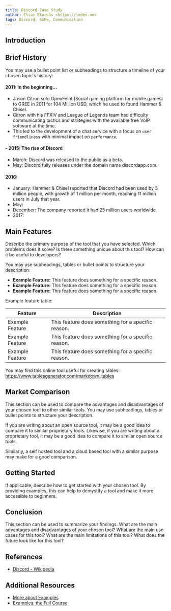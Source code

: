 ```yaml
---
title: Discord Case Study
author: Elias Ekornås <https://imdev.no>
tags: Discord, SoMe, Communication
---
```


## Introduction

## Brief History

You may use a bullet point list or subheadings to structure a timeline of your chosen topic's history:

#### 2011: In the beginning...

- Jason Citron sold OpenFeint (Social gaming platform for mobile games) to GREE in 2011 for 104 Million USD, which he used to found Hammer & Chisel.
- Citron with his FFXIV and League of Legends team had difficulty communicating tactics and strategies with the available free VoIP software at the time.
- This led to the development of a chat service with a focus on `user friendliness` with minimal impact on `performance`.

#### - 2015: The rise of Discord

- March: Discord was released to the public as a beta.
- May: Discord fully releases under the domain name discordapp.com.

#### 2016:

- January: Hammer & Chisel reported that Discord had been used by 3 million people, with growth of 1 million per month, reaching 11 million users in July that year.
- May:
- December: The company reported it had 25 million users worldwide.
- 2017:

## Main Features

Describe the primary purpose of the tool that you have selected. Which problems does it solve? Is there something unique about this tool? How can it be useful to developers?

You may use subheadings, tables or bullet points to structure your description:

- **Example Feature:** This feature does something for a specific reason.
- **Example Feature:** This feature does something for a specific reason.
- **Example Feature:** This feature does something for a specific reason.

Example feature table:

| Feature         | Description                                        |
| --------------- | -------------------------------------------------- |
| Example Feature | This feature does something for a specific reason. |
| Example Feature | This feature does something for a specific reason. |
| Example Feature | This feature does something for a specific reason. |

You may find this online tool useful for creating tables: https://www.tablesgenerator.com/markdown_tables

## Market Comparison

<!-- Compare with Microsoft Teams and Slack -->

This section can be used to compare the advantages and disadvantages of your chosen tool to other similar tools. You may use subheadings, tables or bullet points to structure your description.

If you are writing about an open source tool, it may be a good idea to compare it to similar proprietary tools. Likewise, if you are writing about a proprietary tool, it may be a good idea to compare it to similar open source tools.

Similarly, a self hosted tool and a cloud based tool with a similar purpose may make for a good comparison.

## Getting Started

If applicable, describe how to get started with your chosen tool. By providing examples, this can help to demystify a tool and make it more accessible to beginners.

## Conclusion

This section can be used to summarize your findings. What are the main advantages and disadvantages of your chosen tool? What are the main use cases for this tool? What are the main limitations of this tool? What does the future look like for this tool?

## References

- [Discord - Wikipedia](https://en.wikipedia.org/wiki/Discord)

## Additional Resources

- [More about Examples](https://example.com)
- [Examples, the Full Course](https://youtu.be/dQw4w9WgXcQ)
